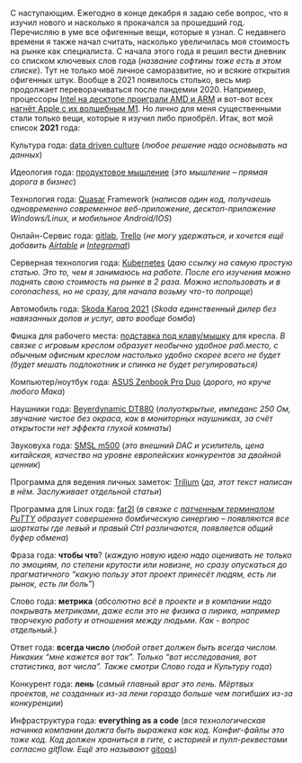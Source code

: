 С наступающим. Ежегодно в конце декабря я задаю себе вопрос, что я изучил нового и насколько я прокачался за прошедший год. Перечисляю в уме все офигенные вещи, которые я узнал. С недавнего времени я также начал считать, насколько увеличилась моя стоимость на рынке как специалиста. С начала этого года я решил вести дневник со списком ключевых слов года (_название софтины тоже есть в этом списке_). Тут не только моё личное саморазвитие, но и всякие открытия офигенных штук. Вообще в 2021 появилось столько, весь мир продолжает переворачиваться после пандемии 2020. Например, процессоры [Intel на десктопе проиграли AMD и ARM](https://www.youtube.com/watch?v=jK7GRnoJ11A) и вот-вот всех [нагнёт Apple с их волшебным M1](https://www.youtube.com/watch?v=Jer8Ceun2sY). Но лично для меня существенными стали только вещи, которые я изучил либо приобрёл. Итак, вот мой список **2021** года:

Культура года: [data driven culture](https://marketolog.mts.ru/blog/data-driven-podhod-kak-prinimat-resheniya-na-osnovanii-dannih) (_любое решение надо основывать на данных_)

Идеология года: [продуктовое мышление](https://habr.com/ru/post/472668/) (_это мышление – прямая дорога в бизнес_)

Технология года: [Quasar](https://quasar.dev/) Framework (_написав один код, получаешь одновременно современное веб-приложение, десктоп-приложение Windows/Linux, и мобильное Android/IOS_)

Онлайн-Сервис года: [gitlab](https://gitlab.com/), [Trello](https://trello.com/) (_не могу удержаться, и хочется ещё добавить_ [_Airtable_](https://airtable.com/) _и_ [_Integromat_](https://www.integromat.com/))

Серверная технология года: [Kubernetes](https://habr.com/ru/company/otus/blog/537162/) (_даю ссылку на самую простую статью. Это то, чем я занимаюсь на работе. После его изучения можно поднять свою стоимость на рынке в 2 раза. Можно использовать и в coronachess, но не сразу, для начала возьму что-то попроще_)

Автомобиль года: [Skoda Karoq 2021](https://www.youtube.com/watch?v=zZSvuRUjynk) (_Skoda единственный дилер без навязанных допов и услуг, авто вообще бомба_)

Фишка для рабочего места: [подставка под клаву/мышку](https://aliexpress.ru/item/32907768187.html) для кресла. _В связке с игровым креслом образует необычно удобное раб.место, с обычным офисным креслом настолько удобно скорее всего не будет (будет мешать подлокотник и спинка не будет регулироваться)_

Компьютер/ноутбук года: [ASUS Zenbook Pro Duo](https://www.asus.com/Laptops/For-Creators/ZenBook/ZenBook-Pro-Duo-15-OLED-UX582/) (_дорого, но круче любого Мака_)

Наушники года: [Beyerdynamic DT880](https://beyerdynamic.ru/product/beyerdynamic-dt-880-250-ohm-nakladnye-naushniki) (_полуоткрытые, импеданс 250 Ом, звучание чистое без окраса, как в мониторных наушниках, за счёт открытости нет эффекта глухой комнаты_)

Звуковуха года: [SMSL m500](https://aliexpress.ru/item/4001197274332.html) (_это внешний DAC и усилитель, цена китайская, качество на уровне европейских конкурентов за двойной ценник_)

Программа для ведения личных заметок: [Trilium](https://github.com/zadam/trilium) (_да, этот текст написан в нём. Заслуживает отдельной статьи_)

Программа для Linux года: [far2l](https://github.com/elfmz/far2l) (_в связке с_ [_патченным терминалом PuTTY_](https://github.com/unxed/putty4far2l) _образует совершенно бомбическую синергию – появляются все шорткаты где левый и правый Ctrl различаются, появляется общий буфер обмена_)

Фраза года: **чтобы что**? (_каждую новую идею надо оценивать не только по эмоциям, по степени крутости или новизне, но сразу опускаться до прагматичного “какую пользу этот проект принесёт людям, есть ли рынок, есть ли боль”_)

Слово года: **метрика** (_абсолютно всё в проекте и в компании надо покрывать метриками, даже если это не физика а лирика, например творчекую работу и отношения между людьми. Как - вопрос отдельный._)

Ответ года: **всегда число** (_любой ответ должен быть всегда числом. Никаких “мне кажется вот так”. Только “вот исследования, вот статистика, вот числа”. Также смотри Слово года и Культуру года_)

Конкурент года: **лень** (_самый главный враг это лень. Мёртвых проектов, не созданных из-за лени гораздо больше чем погибших из-за конкуренции_)

Инфраструктура года: **everything as a code** (_вся технологическая начинка компании должга быть выражека как код. Конфиг-файлы это тоже код. Код должен храниться в гите, с историей и пулл-реквестами согласно gitflow. Ещё это называют_ [gitops](https://www.youtube.com/watch?v=sHk1c0NvxlE))